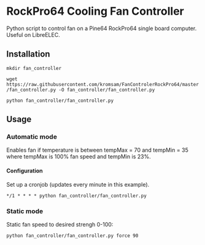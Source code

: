 # RockPro64 Cooling Fan Controller

Python script to control fan on a Pine64 RockPro64 single board computer. Useful on LibreELEC.

## Installation

```mkdir fan_controller```

```wget https://raw.githubusercontent.com/kromsam/FanControlerRockPro64/master/fan_controller.py -O fan_controller/fan_controller.py```

```python fan_controller/fan_controller.py```

## Usage

### Automatic mode

Enables fan if temperature is between tempMax = 70 and tempMin = 35 where tempMax is 100% fan speed and tempMin is 23%.

#### Configuration

Set up a cronjob (updates every minute in this example).
```
*/1 * * * * python fan_controller/fan_controller.py
```

### Static mode

Static fan speed to desired strengh 0-100:

```
python fan_controller/fan_controller.py force 90
```
